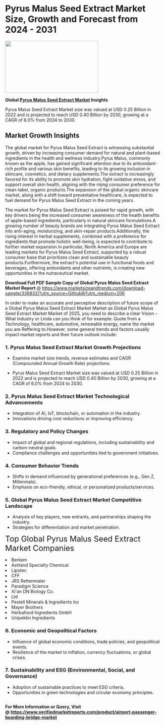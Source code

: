 <H1>Pyrus Malus Seed Extract Market Size, Growth and Forecast from 2024 - 2031</H1><img class="aligncenter size-medium wp-image-584254" src="https://thirdeyenews.in/wp-content/uploads/2024/09/Global-Market-Research-300x168.jpeg" alt="" width="300" height="168" /><p><strong>Global&nbsp;<a href="https://www.marketsizeandtrends.com/download-sample/336832/?utm_source=Github8j?utm_medium=206">Pyrus Malus Seed Extract Market</a> Insights</strong></p><p>Pyrus Malus Seed Extract Market size was valued at USD 0.25 Billion in 2022 and is projected to reach USD 0.40 Billion by 2030, growing at a CAGR of 6.0% from 2024 to 2030.</p><p><h2>Market Growth Insights</h2> <p>The global market for Pyrus Malus Seed Extract is witnessing substantial growth, driven by increasing consumer demand for natural and plant-based ingredients in the health and wellness industry.Pyrus Malus, commonly known as the apple, has gained significant attention due to its antioxidant-rich profile and various skin benefits, leading to its growing inclusion in skincare, cosmetics, and dietary supplements.The extract is increasingly favored for its ability to promote skin hydration, fight oxidative stress, and support overall skin health, aligning with the rising consumer preference for clean-label, organic products.The expansion of the global organic skincare market, along with a shift toward preventative healthcare, is expected to fuel demand for Pyrus Malus Seed Extract in the coming years.</p> <p>The market for Pyrus Malus Seed Extract is poised for rapid growth, with key drivers being the increased consumer awareness of the health benefits of apple-based ingredients, particularly in natural skincare formulations.A growing number of beauty brands are integrating Pyrus Malus Seed Extract into anti-aging, moisturizing, and skin-repair products.Additionally, the rising interest in herbal supplements, combined with a preference for ingredients that promote holistic well-being, is expected to contribute to further market expansion.In particular, North America and Europe are leading markets for Pyrus Malus Seed Extract, supported by a robust consumer base that prioritizes clean and sustainable beauty products.Furthermore, the extract's potential use in functional foods and beverages, offering antioxidants and other nutrients, is creating new opportunities in the nutraceutical market.</p> <p><span class=""><strong>Download Full PDF Sample Copy of Global Pyrus Malus Seed Extract Market Report</strong> @ <a href="https://www.marketsizeandtrends.com/download-sample/336832/?utm_source=Github8j?utm_medium=206" target="_blank">https://www.marketsizeandtrends.com/download-sample/336832/?utm_source=Github8j?utm_medium=206</a></span></p><p>In order to make an accurate and perceptive description of future scope of a Global&nbsp;Pyrus Malus Seed Extract Market Market as Global&nbsp;Pyrus Malus Seed Extract Market Market of 2025, you need to describe a clear Vision &ndash; What Industry or Linda can you think of for example: Quote from a Technology, healthcare, automotive, renewable energy, name the market you are Reffering to.However, some general trends and factors usually impact market reports and their future outlook include:</p><h3>1.&nbsp;<strong>Pyrus Malus Seed Extract Market Growth Projections</strong></h3><ul><li>Examine market size trends, revenue estimates and CAGR (Compounded Annual Growth Rate) projections.</li><li><p>Pyrus Malus Seed Extract Market size was valued at USD 0.25 Billion in 2022 and is projected to reach USD 0.40 Billion by 2030, growing at a CAGR of 6.0% from 2024 to 2030.</p></li></ul><h3>2.&nbsp;<strong>Pyrus Malus Seed Extract Market Technological Advancements</strong></h3><ul><li>Integration of AI, IoT, blockchain, or automation in the industry.</li><li>Innovations driving cost reductions or improving efficiency.</li></ul><h3>3.&nbsp;<strong>Regulatory and Policy Changes</strong></h3><ul><li>Impact of global and regional regulations, including sustainability and carbon-neutral goals.</li><li>Compliance challenges and opportunities tied to government initiatives.</li></ul><h3>4.&nbsp;<strong>Consumer Behavior Trends</strong></h3><ul><li>Shifts in demand influenced by generational preferences (e.g., Gen Z, Millennials).</li><li>Emphasis on eco-friendly, ethical, or personalized products/services.</li></ul><h3>5.&nbsp;<strong>Global Pyrus Malus Seed Extract Market Competitive Landscape</strong></h3><ul><li>Analysis of key players, new entrants, and partnerships shaping the industry.</li><li>Strategies for differentiation and market penetration.</li></ul><p data-pm-slice="1 1 []"><span style="color: inherit; font-family: inherit; font-size: 25px;">Top Global Pyrus Malus Seed Extract Market Companies</span></p><div class="" data-test-id=""><p><li>Berkem</li><li> Ashland Specialty Chemical</li><li> Lipotec</li><li> CFF</li><li> JRS Rettenmaier</li><li> Paradigm Science</li><li> Xi'an DN Biology Co.</li><li>Ltd</li><li> Pestell Minerals & Ingredients Inc</li><li> Mayer Brothers</li><li> Herbafood Ingredients GmbH</li><li> Unipektin Ingredients</li></p></div><h3>6.&nbsp;<strong>Economic and Geopolitical Factors</strong></h3><ul><li>Influence of global economic conditions, trade policies, and geopolitical events.</li><li>Resilience of the market to inflation, currency fluctuations, or global crises.</li></ul><h3>7.&nbsp;<strong>Sustainability and ESG (Environmental, Social, and Governance)</strong></h3><ul><li>Adoption of sustainable practices to meet ESG criteria.</li><li>Opportunities in green technologies and circular economy principles.</li></ul><h2><strong style="font-size: 14px;">For More Information or Query, Visit @&nbsp;</strong><a style="background-color: #ffffff; font-size: 14px;" href="https://www.marketsizeandtrends.com/report/pyrus-malus-seed-extract-market/" target="_blank">https://www.verifiedmarketreports.com/product/airport-passenger-boarding-bridge-market</a></h2>